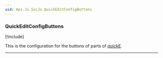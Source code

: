 ```yaml
---
uid: Api.Js.SxcJs.QuickEditConfigButtons
---
```


### QuickEditConfigButtons

[!include[](~/pages/basics/stack/_shared-float-summary.md)]
<style>.context-box-summary .edit-custom { visibility: visible; } </style>

This is the configuration for the buttons of parts of [quickE](xref:JsCode.QuickE.Index).

---